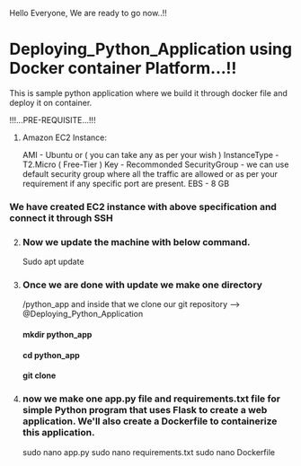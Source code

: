 Hello Everyone,
We are ready to go now..!!

# Deploying_Python_Application using Docker container Platform...!!
This is sample python application where we build it through docker file and deploy it on container.

!!!...PRE-REQUISITE...!!!

1) Amazon EC2 Instance:

   AMI - Ubuntu or ( you can take any as per your wish )
   InstanceType - T2.Micro ( Free-Tier )
   Key - Recommonded
   SecurityGroup - we can use default security group where all the traffic are allowed or as per your requirement if any specific port 
                   are present.
   EBS - 8 GB

### We have created EC2 instance with above specification and connect it through SSH

2) ### Now we update the machine with below command.
   Sudo apt update
3) ### Once we are done with update we make one directory
   /python_app and inside that we clone our git repository --> @Deploying_Python_Application

   #### mkdir python_app
   #### cd python_app
   #### git clone <repository url>

4) ### now we make one app.py file and requirements.txt file for simple Python program that uses Flask to create a web application. We'll also create a Dockerfile to containerize this application.

   sudo nano app.py
   sudo nano requirements.txt
   sudo nano Dockerfile
   


   



